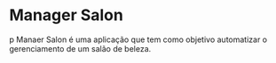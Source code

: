 # Manager Salon
p Manaer Salon é uma aplicação que tem como objetivo automatizar o gerenciamento de um salão de beleza.
